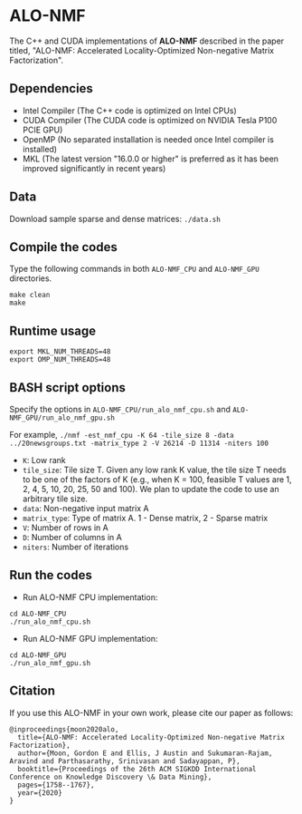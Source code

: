 # ALO-NMF

The C++ and CUDA implementations of **ALO-NMF** described in the paper titled, "ALO-NMF: Accelerated Locality-Optimized Non-negative Matrix Factorization".

## Dependencies
- Intel Compiler (The C++ code is optimized on Intel CPUs)
- CUDA Compiler (The CUDA code is optimized on NVIDIA Tesla P100 PCIE GPU)
- OpenMP (No separated installation is needed once Intel compiler is installed)
- MKL (The latest version "16.0.0 or higher" is preferred as it has been improved significantly in recent years)
  
## Data
Download sample sparse and dense matrices: `./data.sh`

## Compile the codes
Type the following commands in both `ALO-NMF_CPU` and `ALO-NMF_GPU` directories.
```
make clean
make 
```

## Runtime usage
```
export MKL_NUM_THREADS=48
export OMP_NUM_THREADS=48
```

## BASH script options
Specify the options in `ALO-NMF_CPU/run_alo_nmf_cpu.sh` and `ALO-NMF_GPU/run_alo_nmf_gpu.sh`

For example, `./nmf -est_nmf_cpu -K 64 -tile_size 8 -data ../20newsgroups.txt -matrix_type 2 -V 26214 -D 11314 -niters 100`

- `K`: Low rank
- `tile_size`: Tile size T. Given any low rank K value, the tile size T needs to be one of the factors of K (e.g., when K = 100, feasible T values are 1, 2, 4, 5, 10, 20, 25, 50 and 100). We plan to update the code to use an arbitrary tile size.
- `data`: Non-negative input matrix A
- `matrix_type`: Type of matrix A. 1 - Dense matrix, 2 - Sparse matrix
- `V`: Number of rows in A
- `D`: Number of columns in A
- `niters`: Number of iterations

## Run the codes
  + Run ALO-NMF CPU implementation:
  ```
  cd ALO-NMF_CPU
  ./run_alo_nmf_cpu.sh
  ```
  + Run ALO-NMF GPU implementation:
  ```
  cd ALO-NMF_GPU
  ./run_alo_nmf_gpu.sh
  ```
  
## Citation
If you use this ALO-NMF in your own work, please cite our paper as follows:
```
@inproceedings{moon2020alo,
  title={ALO-NMF: Accelerated Locality-Optimized Non-negative Matrix Factorization},
  author={Moon, Gordon E and Ellis, J Austin and Sukumaran-Rajam, Aravind and Parthasarathy, Srinivasan and Sadayappan, P},
  booktitle={Proceedings of the 26th ACM SIGKDD International Conference on Knowledge Discovery \& Data Mining},
  pages={1758--1767},
  year={2020}
}
```
